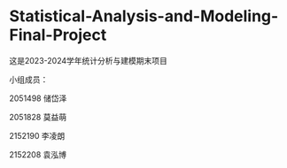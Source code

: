 # Statistical-Analysis-and-Modeling-Final-Project
这是2023-2024学年统计分析与建模期末项目

小组成员：

2051498 储岱泽

2051828 莫益萌

2152190 李凌朗

2152208 袁泓博
